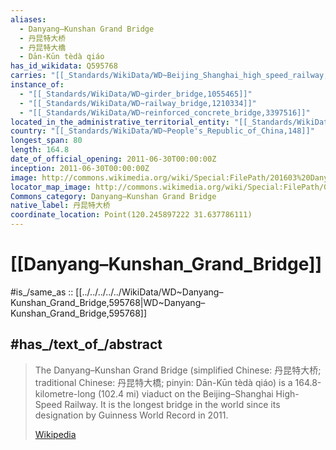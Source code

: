 ```yaml
---
aliases:
  - Danyang–Kunshan Grand Bridge
  - 丹昆特大桥
  - 丹昆特大橋
  - Dān-Kūn tèdà qiáo
has_id_wikidata: Q595768
carries: "[[_Standards/WikiData/WD~Beijing_Shanghai_high_speed_railway,913275]]"
instance_of:
  - "[[_Standards/WikiData/WD~girder_bridge,1055465]]"
  - "[[_Standards/WikiData/WD~railway_bridge,1210334]]"
  - "[[_Standards/WikiData/WD~reinforced_concrete_bridge,3397516]]"
located_in_the_administrative_territorial_entity: "[[_Standards/WikiData/WD~Jiangsu,16963]]"
country: "[[_Standards/WikiData/WD~People's_Republic_of_China,148]]"
longest_span: 80
length: 164.8
date_of_official_opening: 2011-06-30T00:00:00Z
inception: 2011-06-30T00:00:00Z
image: http://commons.wikimedia.org/wiki/Special:FilePath/201603%20Danyang-Kunshan%20grand%20bridge%20%28wuxi%29.JPG
locator_map_image: http://commons.wikimedia.org/wiki/Special:FilePath/Gro%C3%9Fe%20Br%C3%BCcke%20Danyang%20-%20Kunshan.png
Commons_category: Danyang–Kunshan Grand Bridge
native_label: 丹昆特大桥
coordinate_location: Point(120.245897222 31.637786111)
---
```


# [[Danyang–Kunshan_Grand_Bridge]] 

#is_/same_as :: [[../../../../../WikiData/WD~Danyang–Kunshan_Grand_Bridge,595768|WD~Danyang–Kunshan_Grand_Bridge,595768]] 

## #has_/text_of_/abstract 

> The Danyang–Kunshan Grand Bridge (simplified Chinese: 丹昆特大桥; traditional Chinese: 丹昆特大橋; 
> pinyin: Dān-Kūn tèdà qiáo) is a 164.8-kilometre-long (102.4 mi) viaduct 
> on the Beijing–Shanghai High-Speed Railway. 
> It is the longest bridge in the world since its designation by Guinness World Record in 2011.
>
> [Wikipedia](https://en.wikipedia.org/wiki/Danyang%E2%80%93Kunshan%20Grand%20Bridge) 


